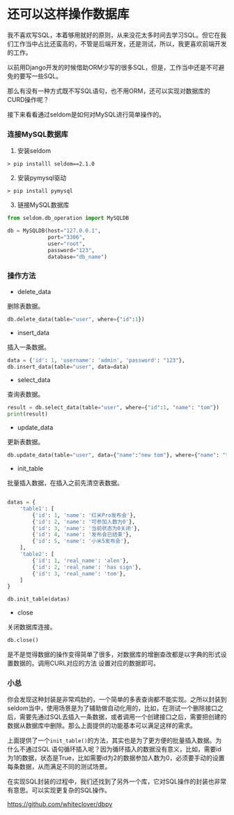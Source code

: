 # 还可以这样操作数据库

<!-- 去曾经有2天造一条测试用例的经历，这一条用例其实就是一堆SQL脚本，大概几十个表，每张表最多有60个字段的样子，你要摸清表之间的关联关系，最终把写好的SQL插入到数据库，然后，Web页面上跑流程，如果SQL造有问题，web页面流程是组走不下去的。早上起来不想去上班的那种，简直是人生的至暗时刻。 -->

我不喜欢写SQL，本着够用就好的原则，从来没花太多时间去学习SQL。但它在我们工作当中占比还蛮高的，不管是后端开发，还是测试，所以，我更喜欢前端开发的工作。

以前用Django开发的时候借助ORM少写的很多SQL，但是，工作当中还是不可避免的要写一些SQL。

那么有没有一种方式既不写SQL语句，也不用ORM，还可以实现对数据库的CURD操作呢？

接下来看看通过seldom是如何对MySQL进行简单操作的。

### 连接MySQL数据库

1. 安装seldom

```shell
> pip installl seldom==2.1.0
```

2. 安装pymysql驱动

```shell
> pip install pymysql
```

3. 链接MySQL数据库

```py
from seldom.db_operation import MySQLDB

db = MySQLDB(host="127.0.0.1", 
             port="3306", 
             user="root", 
             password="123", 
             database="db_name")
```

### 操作方法

* delete_data

删除表数据。

```py
db.delete_data(table="user", where={"id":1})
```

* insert_data

插入一条数据。

```py
data = {'id': 1, 'username': 'admin', 'password': "123"},
db.insert_data(table="user", data=data)
```

* select_data

查询表数据。

```py
result = db.select_data(table="user", where={"id":1, "name": "tom"})
print(result)
```

* update_data

更新表数据。

```py
db.update_data(table="user", data={"name":"new tom"}, where={"name": "tom"})
```


* init_table

批量插入数据，在插入之前先清空表数据。

```py

datas = {
    'table1': [
        {'id': 1, 'name': '红米Pro发布会'},
        {'id': 2, 'name': '可参加人数为0'},
        {'id': 3, 'name': '当前状态为0关闭'},
        {'id': 4, 'name': '发布会已结束'},
        {'id': 5, 'name': '小米5发布会'},
    ],
    'table2': [
        {'id': 1, 'real_name': 'alen'},
        {'id': 2, 'real_name': 'has sign'},
        {'id': 3, 'real_name': 'tom'},
    ]
}

db.init_table(datas)
```

* close

关闭数据库连接。

```py
db.close()
```

是不是觉得数据的操作变得简单了很多，对数据库的增删查改都是以字典的形式设置数据的。调用CURL对应的方法 设置对应的数据即可。

### 小总

你会发现这种封装是非常鸡肋的，一个简单的多表查询都不能实现。之所以封装到seldom当中，使用场景是为了辅助做自动化用的，比如，在测试一个删除接口之后，需要先通过SQL去插入一条数据，或者调用一个创建接口之后，需要把创建的数据从数据库中删除。那么上面提供的功能基本可以满足这样的需求。

上面提供了一个`init_table()`的方法，其实也是为了更方便的批量插入数据。为什么不通过SQL 语句循环插入呢？因为循环插入的数据没有意义，比如，需要id为1的数据，状态是True，比如需要id为2的数据参加人数为0，必须要手动的设置每条数据，从而满足不同的测试场景。


在实现SQL封装的过程中，我们还找到了另外一个库，它对SQL操作的封装也非常有意思。可以实现更复杂的SQL操作。

https://github.com/whiteclover/dbpy









